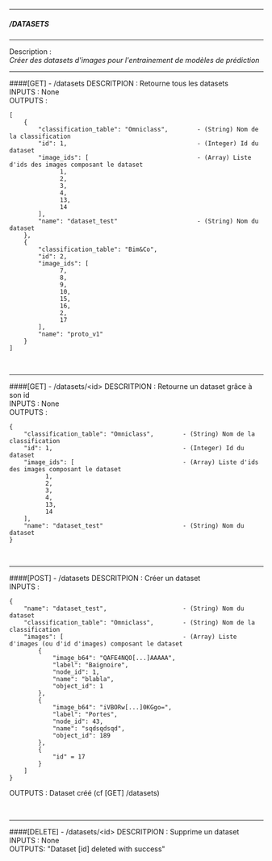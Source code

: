 _______________________________________________________________________________________
									             	                                    
 #####  /DATASETS 		 	                    
_______________________________________________________________________________________

Description : \
   _Créer des datasets d'images pour l'entrainement de modèles de prédiction_

___
####[GET] - /datasets
DESCRITPION : Retourne tous les datasets \
INPUTS : None \
OUTPUTS :  

    [
        {
            "classification_table": "Omniclass",        - (String) Nom de la classification
            "id": 1,                                    - (Integer) Id du dataset
            "image_ids": [                              - (Array) Liste d'ids des images composant le dataset
                  1,
                  2,
                  3,
                  4,
                  13,
                  14
            ],
            "name": "dataset_test"                      - (String) Nom du dataset
        },
        {
            "classification_table": "Bim&Co",
            "id": 2,
            "image_ids": [
                  7,
                  8,
                  9,
                  10,
                  15,
                  16,
                  2,
                  17
            ],
            "name": "proto_v1"
        }
    ]
    
    
<br>
    
___    
####[GET] - /datasets/\<id>
DESCRITPION : Retourne un dataset grâce à son id \
INPUTS : None \
OUTPUTS :  

    {
        "classification_table": "Omniclass",        - (String) Nom de la classification
        "id": 1,                                    - (Integer) Id du dataset
        "image_ids": [                              - (Array) Liste d'ids des images composant le dataset
              1,
              2,
              3,
              4,
              13,
              14
        ],
        "name": "dataset_test"                      - (String) Nom du dataset
    }
    
<br>
    
___
####[POST] - /datasets
DESCRITPION : Créer un dataset \
INPUTS :

    {
	    "name": "dataset_test",                     - (String) Nom du dataset
        "classification_table": "Omniclass",        - (String) Nom de la classification
        "images": [                                 - (Array) Liste d'images (ou d'id d'images) composant le dataset
            {
                "image_b64": "QAFE4NQO[...]AAAAA",
                "label": "Baignoire",
                "node_id": 1,
                "name": "blabla",
                "object_id": 1
            },
            {
                "image_b64": "iVBORw[...]0KGgo=",
                "label": "Portes",
                "node_id": 43,
                "name": "sqdsqdsqd",
                "object_id": 189
            },
            {
                "id" = 17
            }
        ]
    }
    
OUTPUTS : Dataset créé (cf [GET] /datasets)

<br>

___
####[DELETE] - /datasets/\<id>
DESCRITPION : Supprime un dataset \
INPUTS : None \
OUTPUTS: "Dataset [id] deleted with success"
